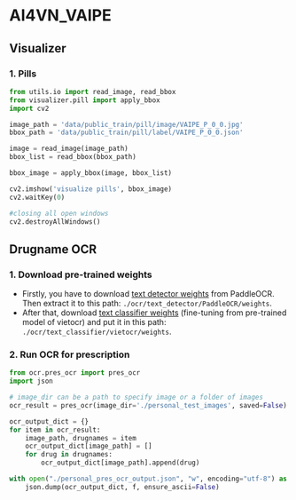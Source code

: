 # AI4VN_VAIPE

## Visualizer
### 1. Pills
```python
from utils.io import read_image, read_bbox
from visualizer.pill import apply_bbox
import cv2

image_path = 'data/public_train/pill/image/VAIPE_P_0_0.jpg'
bbox_path = 'data/public_train/pill/label/VAIPE_P_0_0.json'

image = read_image(image_path)
bbox_list = read_bbox(bbox_path)

bbox_image = apply_bbox(image, bbox_list)

cv2.imshow('visualize pills', bbox_image)
cv2.waitKey(0)

#closing all open windows 
cv2.destroyAllWindows() 
```

## Drugname OCR
### 1. Download pre-trained weights

- Firstly, you have to download <a href="https://paddleocr.bj.bcebos.com/PP-OCRv3/chinese/ch_PP-OCRv3_det_infer.tar">text detector weights</a> from PaddleOCR. Then extract it to this path: `./ocr/text_detector/PaddleOCR/weights`.
- After that, download <a href="https://drive.google.com/uc?id=1ePh6kXJtnAUG7zqXixUEEor54uVnEY4k">text classifier weights</a> (fine-tuning from pre-trained model of vietocr) and put it in this path: `./ocr/text_classifier/vietocr/weights`.

### 2. Run OCR for prescription

```python
from ocr.pres_ocr import pres_ocr
import json

# image_dir can be a path to specify image or a folder of images
ocr_result = pres_ocr(image_dir='./personal_test_images', saved=False)

ocr_output_dict = {}
for item in ocr_result:
    image_path, drugnames = item
    ocr_output_dict[image_path] = []
    for drug in drugnames:
        ocr_output_dict[image_path].append(drug)

with open("./personal_pres_ocr_output.json", "w", encoding="utf-8") as f:
    json.dump(ocr_output_dict, f, ensure_ascii=False)
```